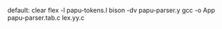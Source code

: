 default:
	clear
	flex -l papu-tokens.l
	bison -dv papu-parser.y 
	gcc -o App papu-parser.tab.c lex.yy.c 